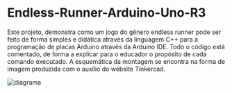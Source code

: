 # Endless-Runner-Arduino-Uno-R3

Este projeto, demonstra como um jogo do gênero endless runner pode ser feito de forma simples e didática através da linguagem C++ para a programação de placas Arduino através da Arduino IDE. Todo o código está comentado, de forma a explicar para o educador o propósito de cada comando executado. A esquemática da montagem se encontra na forma de imagem produzida com o auxílio do website Tinkercad.

![diagrama](https://user-images.githubusercontent.com/121774838/210188499-1ba2c6c6-0b24-4342-b6e4-18a4e0e74bd9.png)
